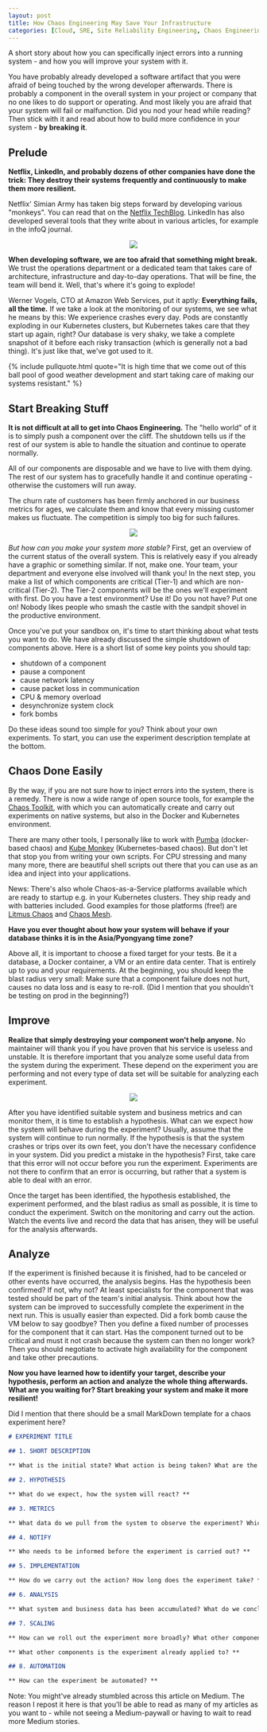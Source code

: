 ```yaml
---
layout: post
title: How Chaos Engineering May Save Your Infrastructure
categories: [Cloud, SRE, Site Reliability Engineering, Chaos Engineering, Microservices]
---
```


A short story about how you can specifically inject errors into a running system - and how you will improve your system with it.

You have probably already developed a software artifact that you were afraid of being touched by the wrong developer afterwards. There is probably a component in the overall system in your project or company that no one likes to do support or operating. And most likely you are afraid that your system will fail or malfunction. Did you nod your head while reading? Then stick with it and read about how to build more confidence in your system - **by breaking it**.

## Prelude

**Netflix, LinkedIn, and probably dozens of other companies have done the trick: They destroy their systems frequently and continuously to make them more resilient.**

Netflix' Simian Army has taken big steps forward by developing various "monkeys". You can read that on the [Netflix TechBlog](https://netflixtechblog.com/the-netflix-simian-army-16e57fbab116). LinkedIn has also developed several tools that they write about in various articles, for example in the infoQ journal.

<div style="text-align: center;">
  <img src="/images/2021-10-24/01.webp" type="image/webp">
</div>

**When developing software, we are too afraid that something might break.** We trust the operations department or a dedicated team that takes care of architecture, infrastructure and day-to-day operations. That will be fine, the team will bend it. Well, that's where it's going to explode!

Werner Vogels, CTO at Amazon Web Services, put it aptly: **Everything fails, all the time.** If we take a look at the monitoring of our systems, we see what he means by this: We experience crashes every day. Pods are constantly exploding in our Kubernetes clusters, but Kubernetes takes care that they start up again, right? Our database is very shaky, we take a complete snapshot of it before each risky transaction (which is generally not a bad thing). It's just like that, we've got used to it.

{% include pullquote.html quote="It is high time that we come out of this ball pool of good weather development and start taking care of making our systems resistant." %}

## Start Breaking Stuff

**It is not difficult at all to get into Chaos Engineering.** The "hello world" of it is to simply push a component over the cliff. The shutdown tells us if the rest of our system is able to handle the situation and continue to operate normally.

All of our components are disposable and we have to live with them dying. The rest of our system has to gracefully handle it and continue operating - otherwise the customers will run away.

The churn rate of customers has been firmly anchored in our business metrics for ages, we calculate them and know that every missing customer makes us fluctuate. The competition is simply too big for such failures.

<div style="text-align: center;">
  <img src="/images/2021-10-24/02.webp" type="image/webp">
</div>

_But how can you make your system more stable?_ First, get an overview of the current status of the overall system. This is relatively easy if you already have a graphic or something similar. If not, make one. Your team, your department and everyone else involved will thank you! In the next step, you make a list of which components are critical (Tier-1) and which are non-critical (Tier-2). The Tier-2 components will be the ones we'll experiment with first. Do you have a test environment? Use it! Do you not have? Put one on! Nobody likes people who smash the castle with the sandpit shovel in the productive environment.

Once you've put your sandbox on, it's time to start thinking about what tests you want to do. We have already discussed the simple shutdown of components above. Here is a short list of some key points you should tap:

- shutdown of a component
- pause a component
- cause network latency
- cause packet loss in communication
- CPU & memory overload
- desynchronize system clock
- fork bombs

Do these ideas sound too simple for you? Think about your own experiments. To start, you can use the experiment description template at the bottom.

## Chaos Done Easily

By the way, if you are not sure how to inject errors into the system, there is a remedy. There is now a wide range of open source tools, for example the [Chaos Toolkit](https://chaostoolkit.org/), with which you can automatically create and carry out experiments on native systems, but also in the Docker and Kubernetes environment.

There are many other tools, I personally like to work with [Pumba](https://github.com/alexei-led/pumba) (docker-based chaos) and [Kube Monkey](https://github.com/asobti/kube-monkey) (Kubernetes-based chaos). But don't let that stop you from writing your own scripts. For CPU stressing and many many more, there are beautiful shell scripts out there that you can use as an idea and inject into your applications.

News: There's also whole Chaos-as-a-Service platforms available which are ready to startup e.g. in your Kubernetes clusters. They ship ready and with batteries included. Good examples for those platforms (free!) are [Litmus Chaos](https://litmuschaos.io/) and [Chaos Mesh](https://chaos-mesh.org/).

**Have you ever thought about how your system will behave if your database thinks it is in the Asia/Pyongyang time zone?**

Above all, it is important to choose a fixed target for your tests. Be it a database, a Docker container, a VM or an entire data center. That is entirely up to you and your requirements. At the beginning, you should keep the blast radius very small: Make sure that a component failure does not hurt, causes no data loss and is easy to re-roll. (Did I mention that you shouldn't be testing on prod in the beginning?)

## Improve

**Realize that simply destroying your component won't help anyone.** No maintainer will thank you if you have proven that his service is useless and unstable. It is therefore important that you analyze some useful data from the system during the experiment. These depend on the experiment you are performing and not every type of data set will be suitable for analyzing each experiment.

<div style="text-align: center;">
  <img src="/images/2021-10-24/03.webp" type="image/webp">
</div>

After you have identified suitable system and business metrics and can monitor them, it is time to establish a hypothesis. What can we expect how the system will behave during the experiment? Usually, assume that the system will continue to run normally. If the hypothesis is that the system crashes or trips over its own feet, you don't have the necessary confidence in your system. Did you predict a mistake in the hypothesis? First, take care that this error will not occur before you run the experiment. Experiments are not there to confirm that an error is occurring, but rather that a system is able to deal with an error.

Once the target has been identified, the hypothesis established, the experiment performed, and the blast radius as small as possible, it is time to conduct the experiment. Switch on the monitoring and carry out the action. Watch the events live and record the data that has arisen, they will be useful for the analysis afterwards.

## Analyze

If the experiment is finished because it is finished, had to be canceled or other events have occurred, the analysis begins. Has the hypothesis been confirmed? If not, why not? At least specialists for the component that was tested should be part of the team's initial analysis. Think about how the system can be improved to successfully complete the experiment in the next run. This is usually easier than expected. Did a fork bomb cause the VM below to say goodbye? Then you define a fixed number of processes for the component that it can start. Has the component turned out to be critical and must it not crash because the system can then no longer work? Then you should negotiate to activate high availability for the component and take other precautions.

**Now you have learned how to identify your target, describe your hypothesis, perform an action and analyze the whole thing afterwards. What are you waiting for? Start breaking your system and make it more resilient!**

Did I mention that there should be a small MarkDown template for a chaos experiment here?

```markdown
# EXPERIMENT TITLE

## 1. SHORT DESCRIPTION

** What is the initial state? What action is being taken? What are the effects of this action? **

## 2. HYPOTHESIS

** What do we expect, how the system will react? **

## 3. METRICS

** What data do we pull from the system to observe the experiment? Which business-relevant data do we consider? **

## 4. NOTIFY

** Who needs to be informed before the experiment is carried out? **

## 5. IMPLEMENTATION

** How do we carry out the action? How long does the experiment take? **

## 6. ANALYSIS

** What system and business data has been accumulated? What do we conclude from the individual data sets? **

## 7. SCALING

** How can we roll out the experiment more broadly? What other components can this experiment be applied to? **

** What other components is the experiment already applied to? **

## 8. AUTOMATION

** How can the experiment be automated? **
```

Note: You might've already stumbled across this article on Medium. The reason I repost it here is that you'll be able to read as many of my articles as you want to - while not seeing a Medium-paywall or having to wait to read more Medium stories.

